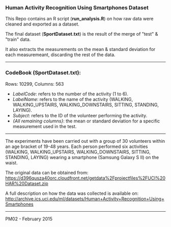 ### Human Activity Recognition Using Smartphones Dataset

This Repo contains an R script (**run_analysis.R**) on how raw data were cleaned and exported as a dataset.

The final dataset (**SportDataset.txt**) is the result of the merge of "test" & "train" data.

It also extracts the measurements on the mean & standard deviation for each measuremeant, discarding the rest of the data.

-------------

### CodeBook (**SportDataset.txt**):
Rows: 10299, Columns: 563
* _LabelCode_: refers to the number of the activity (1 to 6).
* _LabelName_: refers to the name of the activity (WALKING, WALKING_UPSTAIRS, WALKING_DOWNSTAIRS, SITTING, STANDING, LAYING).
* _Subject_: refers to the ID of the volunteer performing the activity.
* _{All remaining columns}_: the mean or standard deviation for a specific measurement used in the test.

-------------

The experiments have been carried out with a group of 30 volunteers within an age bracket of 19-48 years. Each person performed six activities (WALKING, WALKING_UPSTAIRS, WALKING_DOWNSTAIRS, SITTING, STANDING, LAYING) wearing a smartphone (Samsung Galaxy S II) on the waist.

The original data can be obtained from:
https://d396qusza40orc.cloudfront.net/getdata%2Fprojectfiles%2FUCI%20HAR%20Dataset.zip

A full description on how the data was collected is available on:
http://archive.ics.uci.edu/ml/datasets/Human+Activity+Recognition+Using+Smartphones

-------------

PM02 - February 2015